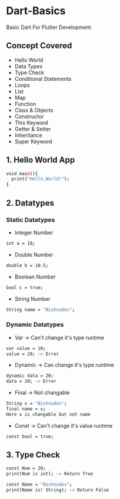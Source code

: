 # Dart-Basics
Basic Dart For Flutter Development

## Concept Covered
- Hello World
- Data Types
- Type Check
- Conditional Statements
- Loops
- List
- Map
- Function
- Class & Objects
- Constructor
- This Keyword
- Getter & Setter
- Inheritance
- Super Keyword

## 1. Hello World App
```bash
void main(){
  print("Hello,World!");
}
```
## 2. Datatypes
### Static Datatypes
- Integer Number
```bash
int a = 10;
```
- Double Number
```bash
double b = 10.5;
```
- Boolean Number
```bash
bool c = true;
```
- String Number
```bash
String name = "Bishnudev";
```
### Dynamic Datatypes
- Var -> Can't change it's type runtime
```bash
var value = 10;
value = 20; -> Error
```
- Dynamic -> Can change it's type runtime
```bash
dynamic data = 20;
data = 20; -> Error
```
- Final -> Not changable
```bash
String x = "Bishnudev";
final name = x;
Here x is changable but not name
```
- Const -> Can't change it's value runtime
```bash
const bool = true;
```
## 3. Type Check
```bash
const Num = 20;
print(Num is int); -> Return True

const Name = "Bishnudev";
print(Name is! String); -> Return False
```
